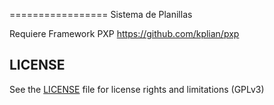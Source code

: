 =================
Sistema de Planillas

Requiere Framework PXP https://github.com/kplian/pxp


## LICENSE

See the [LICENSE](LICENSE.txt) file for license rights and limitations (GPLv3)

